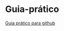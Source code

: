 <h1>Guia-prático</h1>
<a href="http://rogerdudler.github.io/git-guide/index.pt_BR.html">Guia prático para github</a>
